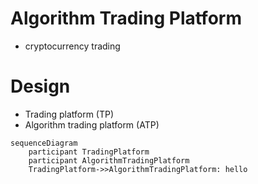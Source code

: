 

# Algorithm Trading Platform

- cryptocurrency trading 


# Design

- Trading platform (TP)
- Algorithm trading platform (ATP)

```mermaid
sequenceDiagram
    participant TradingPlatform
    participant AlgorithmTradingPlatform
    TradingPlatform->>AlgorithmTradingPlatform: hello
```

